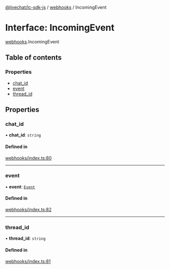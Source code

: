 [@livechat/lc-sdk-js](../README.md) / [webhooks](../modules/webhooks.md) / IncomingEvent

# Interface: IncomingEvent

[webhooks](../modules/webhooks.md).IncomingEvent

## Table of contents

### Properties

- [chat\_id](webhooks.IncomingEvent.md#chat_id)
- [event](webhooks.IncomingEvent.md#event)
- [thread\_id](webhooks.IncomingEvent.md#thread_id)

## Properties

### chat\_id

• **chat\_id**: `string`

#### Defined in

[webhooks/index.ts:80](https://github.com/livechat/lc-sdk-js/blob/d267eeb/src/webhooks/index.ts#L80)

___

### event

• **event**: [`Event`](../modules/webhooks_structures_events.md#event)

#### Defined in

[webhooks/index.ts:82](https://github.com/livechat/lc-sdk-js/blob/d267eeb/src/webhooks/index.ts#L82)

___

### thread\_id

• **thread\_id**: `string`

#### Defined in

[webhooks/index.ts:81](https://github.com/livechat/lc-sdk-js/blob/d267eeb/src/webhooks/index.ts#L81)
